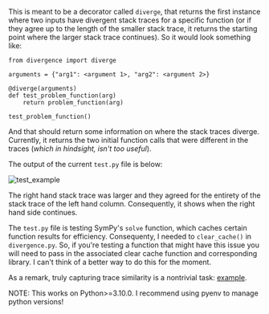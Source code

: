 This is meant to be a decorator called `diverge`, that returns the first instance where two inputs have divergent stack traces for a specific function (or if they agree up to the length of the smaller stack trace, it returns the starting point where the larger stack trace continues). So it would look something like:

```
from divergence import diverge

arguments = {"arg1": <argument 1>, "arg2": <argument 2>}

@diverge(arguments)
def test_problem_function(arg)
    return problem_function(arg)

test_problem_function()
```

And that should return some information on where the stack traces diverge. Currently, it returns the
two initial function calls that were different in the traces (*which in hindsight, isn't too useful*).

The output of the current `test.py` file is below:

![test_example](https://github.com/dianetc/divergence/assets/46408633/b1971789-4927-4aa4-a40e-e977bde8115b)


The right hand stack trace was larger and they agreed for the entirety of the stack trace of the left hand column. Consequently,
it shows when the right hand side continues. 

The `test.py` file is testing  SymPy's `solve` function, which caches certain function results for efficiency. Consequenty, I needed to `clear_cache()` in `divergence.py`. So, if you're testing a function that might have this issue you will need to pass in the associated clear cache function and corresponding library. I can't think of a better way to do this for the moment.   

As a remark, truly capturing trace similarity is a nontrivial task: [example](https://arxiv.org/pdf/2009.12590.pdf).

NOTE: This works on Python>=3.10.0. I recommend using pyenv to manage python versions!
